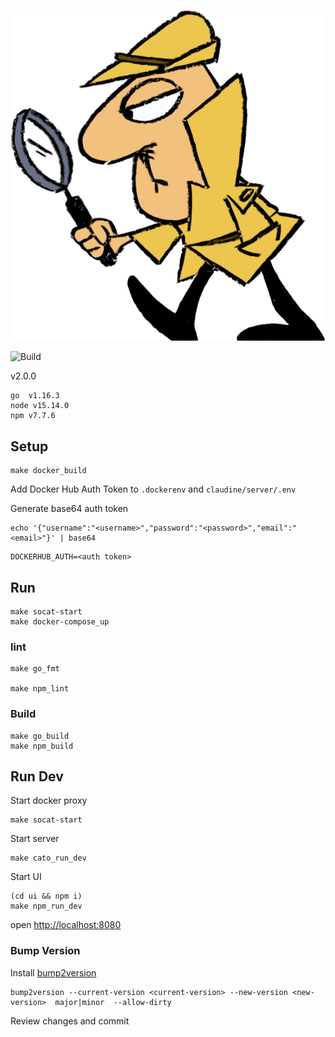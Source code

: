 

![Clouseau](docs/clouseau.png)

![Build](https://github.com/jataware/clouseau/workflows/Build/badge.svg)


v2.0.0

```
go  v1.16.3
node v15.14.0
npm v7.7.6
```


## Setup
```
make docker_build
```

Add Docker Hub Auth Token to `.dockerenv` and `claudine/server/.env`

Generate base64 auth token
```
echo '{"username":"<username>","password":"<password>","email":"<email>"}' | base64
```

```
DOCKERHUB_AUTH=<auth token>
```


## Run
```
make socat-start
make docker-compose_up
```

### lint
```
make go_fmt

make npm_lint
```

### Build
```
make go_build
make npm_build
```


## Run Dev

Start docker proxy
```
make socat-start
```

Start server
```
make cato_run_dev
```

Start UI
```
(cd ui && npm i)
make npm_run_dev
```

open [http://localhost:8080](http://localhost:8080)



### Bump Version

Install [bump2version](https://github.com/c4urself/bump2version)

```
bump2version --current-version <current-version> --new-version <new-version>  major|minor  --allow-dirty
```

Review changes and commit
